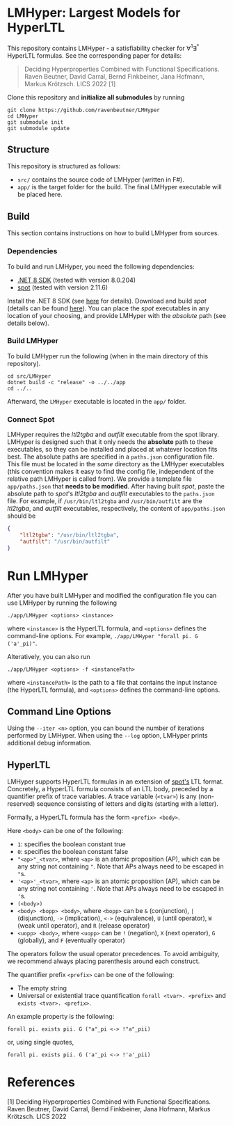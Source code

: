 # LMHyper: Largest Models for HyperLTL

This repository contains LMHyper - a satisfiability checker for $`\forall^1\exists^*`$ HyperLTL formulas.
See the corresponding paper for details:

> Deciding Hyperproperties Combined with Functional Specifications. Raven Beutner, David Carral, Bernd Finkbeiner, Jana Hofmann, Markus Krötzsch. LICS 2022 [1]


Clone this repository and **initialize all submodules** by running

```shell
git clone https://github.com/ravenbeutner/LMHyper
cd LMHyper
git submodule init
git submodule update
```

## Structure 

This repository is structured as follows:

- `src/` contains the source code of LMHyper (written in F#). 
- `app/` is the target folder for the build. The final LMHyper executable will be placed here.

## Build

This section contains instructions on how to build LMHyper from sources. 

### Dependencies

To build and run LMHyper, you need the following dependencies:

- [.NET 8 SDK](https://dotnet.microsoft.com/en-us/download) (tested with version 8.0.204)
- [spot](https://spot.lrde.epita.fr/) (tested with version 2.11.6)

Install the .NET 8 SDK (see [here](https://dotnet.microsoft.com/en-us/download) for details).
Download and build _spot_ (details can be found [here](https://spot.lrde.epita.fr/)). 
You can place the _spot_ executables in any location of your choosing, and provide LMHyper with the _absolute_ path (see details below).

### Build LMHyper

To build LMHyper run the following (when in the main directory of this repository).

```shell
cd src/LMHyper
dotnet build -c "release" -o ../../app
cd ../..
```

Afterward, the `LMHyper` executable is located in the `app/` folder.

### Connect Spot

LMHyper requires the _ltl2tgba_ and _autfilt_ executable from the spot library.
LMHyper is designed such that it only needs the **absolute** path to these executables, so they can be installed and placed at whatever location fits best.
The absolute paths are specified in a `paths.json` configuration file. 
This file must be located in the *same* directory as the LMHyper executables (this convention makes it easy to find the config file, independent of the relative path LMHyper is called from). 
We provide a template file `app/paths.json` that **needs to be modified**. 
After having built _spot_, paste the absolute path to _spot_'s _ltl2tgba_ and _autfilt_ executables to the `paths.json` file. 
For example, if `/usr/bin/ltl2tgba` and `/usr/bin/autfilt` are the _ltl2tgba_, and _autfilt_ executables, respectively, the content of `app/paths.json` should be

```json
{
    "ltl2tgba": "/usr/bin/ltl2tgba", 
    "autfilt": "/usr/bin/autfilt"
}
```


# Run LMHyper

After you have built LMHyper and modified the configuration file you can use LMHyper by running the following
 
```shell
./app/LMHyper <options> <instance>
```

where `<instance>` is the HyperLTL formula, and `<options>` defines the command-line options. 
For example, `./app/LMHyper "forall pi. G ('a'_pi)"`.

Alteratively, you can also run 

```shell
./app/LMHyper <options> -f <instancePath>
```

where `<instancePath>` is the path to a file that contains the input instance (the HyperLTL formula), and `<options>` defines the command-line options. 


## Command Line Options 

Using the `--iter <n>` option, you can bound the number of iterations performed by LMHyper.
When using the `--log` option, LMHyper prints additional debug information. 

## HyperLTL

LMHyper supports HyperLTL formulas in an extension of [spot's](https://spot.lrde.epita.fr/) LTL format.
Concretely, a HyperLTL formula consists of an LTL body, preceded by a quantifier prefix of trace variables.
A trace variable (`<tvar>`) is any (non-reserved) sequence consisting of letters and digits (starting with a letter).

Formally, a HyperLTL formula has the form `<prefix> <body>`.

Here `<body>` can be one of the following:
- `1`: specifies the boolean constant true
- `0`: specifies the boolean constant false
- `"<ap>"_<tvar>`, where `<ap>` is an atomic proposition (AP), which can be any string not containing `"`. Note that APs always need to be escaped in `"`s.
- `'<ap>'_<tvar>`, where `<ap>` is an atomic proposition (AP), which can be any string not containing `'`. Note that APs always need to be escaped in `'`s.
- `(<body>)`
- `<body> <bopp> <body>`, where `<bopp>` can be `&` (conjunction), `|` (disjunction), `->` (implication), `<->` (equivalence), `U` (until operator), `W` (weak until operator), and `R` (release operator)
- `<uopp> <body>`, where `<uopp>` can be `!` (negation), `X` (next operator), `G` (globally), and `F` (eventually operator)

The operators follow the usual operator precedences. 
To avoid ambiguity, we recommend always placing parenthesis around each construct. 

The quantifier prefix `<prefix>` can be one of the following:

- The empty string
- Universal or existential trace quantification `forall <tvar>. <prefix>` and `exists <tvar>. <prefix>`. 

An example property is the following: 

```
forall pi. exists pii. G ("a"_pi <-> !"a"_pii)
```

or, using single quotes, 

```
forall pi. exists pii. G ('a'_pi <-> !'a'_pii)
```


# References

[1] Deciding Hyperproperties Combined with Functional Specifications. Raven Beutner, David Carral, Bernd Finkbeiner, Jana Hofmann, Markus Krötzsch. LICS 2022